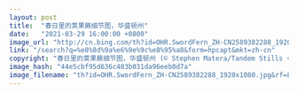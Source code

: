 ```yaml
---
layout: post
title:  "春日里的荚果蕨细节图，华盛顿州"
date:   "2021-03-29 16:00:00 +0800"
image_url: "http://cn.bing.com/th?id=OHR.SwordFern_ZH-CN2589382288_1920x1080.jpg&rf=LaDigue_1920x1080.jpg&pid=hp"
link: "/search?q=%e8%8d%9a%e6%9e%9c%e8%95%a8&form=hpcapt&mkt=zh-cn"
copyright: "春日里的荚果蕨细节图，华盛顿州 (© Stephen Matera/Tandem Stills + Motion)"
image_hash: "44e5cbf95d636c403b031da96eeb0d7a"
image_filename: "th?id=OHR.SwordFern_ZH-CN2589382288_1920x1080.jpg&rf=LaDigue_1920x1080.jpg&pid=hp"
---
```

